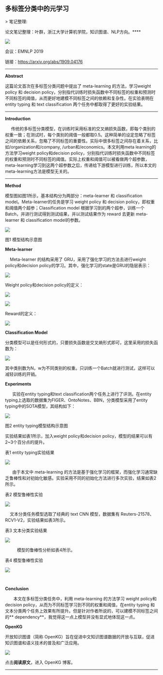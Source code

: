 
## 多标签分类中的元学习

&gt; 笔记整理: 

论文笔记整理：叶群，浙江大学计算机学院，知识图谱、NLP方向。****

![](img/多标签分类中的元学习.md_1.png)

会议：EMNLP 2019

链接：https://arxiv.org/abs/1909.04176

****

**Abstract**

这篇论文首次在多标签分类问题中提出了 meta-learning 的方法，学习weight policy 和 decision policy，分别指代训练时损失函数中不同标签的权重和预测时不同标签的阈值，从而更好地建模不同标签之间的依赖和复杂性。在实验表明在 entity typing 和 text classification 两个任务中都取得了更好的实验结果。

****

**Introduction**

     传统的多标签分类模型，在训练时采用标准的交叉熵损失函数，即每个类别的权重一致；在测试时，每个类别的阈值一般都取0.5。这种简单的设定忽略了标签之间的依赖关系，忽略了不同标签的重要性。实际中很多标签之间存在着关系，比如/organization和/company, /urban和/economics。本文利用meta learning的方法学习weight policy和decision policy，分别指代训练时损失函数中不同标签的权重和预测时不同标签的阈值。实际上权重和阈值可以被看做两个超参数，meta-learning学习到这两个超参数之后，传递给下游模型进行训练，所以本文的meta-learning方法是模型无关的。

****

**Method**

模型图如图1所示，基本结构分为两部分：meta-learner 和 classification model。Meta-learner的任务是学习 weight policy 和 decision policy，即权重和阈值两个超参；Classification model 根据学习到的两个超参，训练一个 Batch，并进行测试得到测试结果，并以测试结果作为 reward 去更新 meta-learner 和 classification model的参数。

![](img/多标签分类中的元学习.md_2.png)

图1 模型结构示意图

**Meta-learner**

    Meta-learner 的结构采用了 GRU，采用了强化学习的方法去进行weight policy和decision policy的学习。其中，强化学习的state是GRU的隐层表示：

![](img/多标签分类中的元学习.md_3.png)

Weight policy和decision policy的定义：

![](img/多标签分类中的元学习.md_4.png)

![](img/多标签分类中的元学习.md_5.png)

Reward的定义：

![](img/多标签分类中的元学习.md_6.png)

**Classification Model**

分类模型可以是任何形式的，只要损失函数是交叉熵形式即可，这里采用的损失函数为：

![](img/多标签分类中的元学习.md_7.png)

其中类别数为N，w为不同类别的权重。只训练一个Batch就进行测试，这样可以减轻训练的开销。

**Experiments**

      实验在entity typing和text classification两个任务上进行了评测。在entity typing上选取的数据集为FIGER、OntoNotes、BBN，分类模型采用了entity typing中的SOTA模型，其结构如下：

![](img/多标签分类中的元学习.md_8.png)

图2 entity typing模型结构示意图

实验结果如表1所示，加入weight policy和decision policy，模型的结果可以有2~3个百分点的提升。

表1 entity typing实验结果

![](img/多标签分类中的元学习.md_9.png)

      由于本文中 meta-learning 的方法是基于强化学习的框架，而强化学习通常缺乏鲁棒性和对初始化敏感。实验采用不同的初始化方法进行多次实验，结果如表2所示。

表2 模型鲁棒性实验

![](img/多标签分类中的元学习.md_10.png)

    文本分类任务模型选取了经典的 text CNN 模型，数据集有 Reuters-21578、RCV1-V2，实验结果如表3所示。

表3 文本分类实验结果

![](img/多标签分类中的元学习.md_11.png)

          模型的鲁棒性分析如表4所示。

表4 模型鲁棒性实验

![](img/多标签分类中的元学习.md_12.png)

 

**Conclusion**

       本文在多标签分类任务中，利用 meta-learning 的方法学习 weight policy和 decision policy，从而为不同标签学习到不同的权重和阈值，在entity typing 和文本分类两个任务上效果有所提升。但是针对作者所说的，可以建模不同标签之间的** dependency**，我觉得这一点上模型并没有显式地体现这一点。



**OpenKG**



开放知识图谱（简称 OpenKG）旨在促进中文知识图谱数据的开放与互联，促进知识图谱和语义技术的普及和广泛应用。

![](img/多标签分类中的元学习.md_13.jpeg)

点击**阅读原文**，进入 OpenKG 博客。



********


